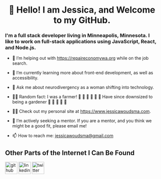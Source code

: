 # <center> 👋 Hello! I am Jessica, and Welcome to my GitHub.</center>

### I'm a full stack developer living in Minneapolis, Minnesota. I like to work on full-stack applications using JavaScript, React, and Node.js.

- 🔭 I’m helping out with https://repaireconomywa.org while on the job search.

- 🌱 I’m currently learning more about front-end development, as well as accessibility.

- 💬 Ask me about neurodivergency as a woman shifting into technology.

- 👩‍🌾 Random fact: I was a farmer! 🦙 🐓 🌽 🍅 🥬 🚜 Have since downsized to being a gardener 🌻 🌿 🍄 🌱 🍉 

- 👩‍💻 Check out my personal site at https://www.jessicawoudsma.com. 

- 👀 I’m actively seeking a mentor. If you are a mentor, and you think we might be a good fit, please email me!

- 📫 How to reach me: jessicawoudsma@gmail.com 

## Other Parts of the Internet I Can Be Found

[<img src='https://cdn.jsdelivr.net/npm/simple-icons@3.0.1/icons/github.svg' alt='github' height='40'>](https://github.com/jssckbl "Jessica on GitHub") [<img src='https://cdn.jsdelivr.net/npm/simple-icons@3.0.1/icons/linkedin.svg' alt='linkedin' height='40' color='white'>](https://www.linkedin.com/in/jessicawoudsma/ "Jessica on LinkedIn") [<img src='https://cdn.jsdelivr.net/npm/simple-icons@3.0.1/icons/twitter.svg' alt='twitter' height='40'>](https://twitter.com/jecajoki "Jessica on Twitter")

